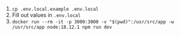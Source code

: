 1. `cp .env.local.example .env.local`
2. Fill out values in `.env.local`
3. `docker run --rm -it -p 3000:3000 -v "$(pwd)":/usr/src/app -w /usr/src/app node:18.12.1 npm run dev`